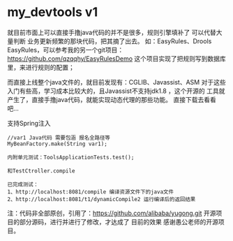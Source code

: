 # my_devtools v1

就目前市面上可以直接手撸java代码的并不是很多，规则引擎填补了 可以代替大量判断 业务更新频繁的那块代码，把其摘了出去。 如：EasyRules、Drools
EasyRules，可以参考我的另一个git项目：https://github.com/qzqqhy/EasyRulesDemo
 这个项目实现了把规则写到数据库里，来进行规则的配置；

而直接上线整个java文件的，就目前发现有：CGLIB、Javassist、ASM 对于这些入门有些高，学习成本比较大的，且Javassist不支持jdk1.8 ，这个开源的 工具就产生了，直接手撸java代码，就能实现动态代理的那些功能。 直接下载去看看吧...

支持Spring注入 
````
//var1 Java代码 需要包涵 报名全路径等
MyBeanFactory.make(String var1);  

内附单元测试：ToolsApplicationTests.test();

和TestCtroller.compile

已完成测试：
1、http://localhost:8081/compile 编译资源文件下的java文件
2、http://localhost:8081/t1/dynamicCompile2 运行编译后的返回结果

````


注：代码非全部原创，引用了：https://github.com/alibaba/yugong.git 开源项目的部分源码，进行并进行了修改，才达成了 目前的效果
感谢愚公老师的开源项目。